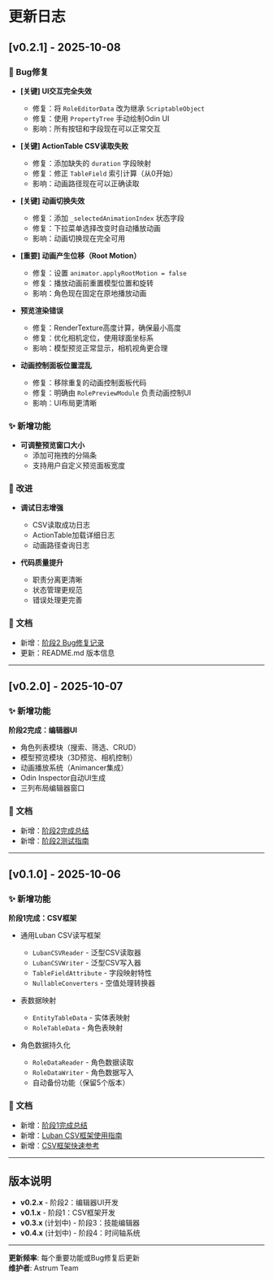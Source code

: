 # 更新日志

## [v0.2.1] - 2025-10-08

### 🐛 Bug修复

- **[关键] UI交互完全失效**
  - 修复：将 `RoleEditorData` 改为继承 `ScriptableObject`
  - 修复：使用 `PropertyTree` 手动绘制Odin UI
  - 影响：所有按钮和字段现在可以正常交互

- **[关键] ActionTable CSV读取失败**
  - 修复：添加缺失的 `duration` 字段映射
  - 修复：修正 `TableField` 索引计算（从0开始）
  - 影响：动画路径现在可以正确读取

- **[关键] 动画切换失效**
  - 修复：添加 `_selectedAnimationIndex` 状态字段
  - 修复：下拉菜单选择改变时自动播放动画
  - 影响：动画切换现在完全可用

- **[重要] 动画产生位移（Root Motion）**
  - 修复：设置 `animator.applyRootMotion = false`
  - 修复：播放动画前重置模型位置和旋转
  - 影响：角色现在固定在原地播放动画

- **预览渲染错误**
  - 修复：RenderTexture高度计算，确保最小高度
  - 修复：优化相机定位，使用球面坐标系
  - 影响：模型预览正常显示，相机视角更合理

- **动画控制面板位置混乱**
  - 修复：移除重复的动画控制面板代码
  - 修复：明确由 `RolePreviewModule` 负责动画控制UI
  - 影响：UI布局更清晰

### ✨ 新增功能

- **可调整预览窗口大小**
  - 添加可拖拽的分隔条
  - 支持用户自定义预览面板宽度

### 🔧 改进

- **调试日志增强**
  - CSV读取成功日志
  - ActionTable加载详细日志
  - 动画路径查询日志

- **代码质量提升**
  - 职责分离更清晰
  - 状态管理更规范
  - 错误处理更完善

### 📝 文档

- 新增：[阶段2 Bug修复记录](./阶段2-Bug修复记录.md)
- 更新：README.md 版本信息

---

## [v0.2.0] - 2025-10-07

### ✨ 新增功能

**阶段2完成：编辑器UI**

- 角色列表模块（搜索、筛选、CRUD）
- 模型预览模块（3D预览、相机控制）
- 动画播放系统（Animancer集成）
- Odin Inspector自动UI生成
- 三列布局编辑器窗口

### 📝 文档

- 新增：[阶段2完成总结](./阶段2完成总结.md)
- 新增：[阶段2测试指南](./阶段2测试指南.md)

---

## [v0.1.0] - 2025-10-06

### ✨ 新增功能

**阶段1完成：CSV框架**

- 通用Luban CSV读写框架
  - `LubanCSVReader` - 泛型CSV读取器
  - `LubanCSVWriter` - 泛型CSV写入器
  - `TableFieldAttribute` - 字段映射特性
  - `NullableConverters` - 空值处理转换器

- 表数据映射
  - `EntityTableData` - 实体表映射
  - `RoleTableData` - 角色表映射

- 角色数据持久化
  - `RoleDataReader` - 角色数据读取
  - `RoleDataWriter` - 角色数据写入
  - 自动备份功能（保留5个版本）

### 📝 文档

- 新增：[阶段1完成总结](./阶段1完成总结.md)
- 新增：[Luban CSV框架使用指南](../../../AstrumConfig/Doc/Luban_CSV框架使用指南.md)
- 新增：[CSV框架快速参考](../../../AstrumConfig/Doc/CSV框架快速参考.md)

---

## 版本说明

- **v0.2.x** - 阶段2：编辑器UI开发
- **v0.1.x** - 阶段1：CSV框架开发
- **v0.3.x** (计划中) - 阶段3：技能编辑器
- **v0.4.x** (计划中) - 阶段4：时间轴系统

---

**更新频率**: 每个重要功能或Bug修复后更新  
**维护者**: Astrum Team

